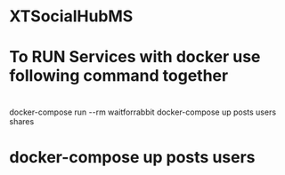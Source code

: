 # XTSocialHubMS

# To RUN Services with docker use following command together

#

docker-compose run --rm waitforrabbit
docker-compose up posts users shares

# docker-compose up posts users
